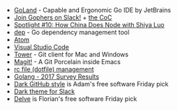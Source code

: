 - [GoLand](https://www.jetbrains.com/go/) - Capable and Ergonomic Go IDE by JetBrains
- [Join Gophers on Slack!](https://invite.slack.golangbridge.org/) + [the CoC](https://github.com/gobridge/CodeOfConduct)
- [Spotlight #10: How China Does Node with Shiya Luo](https://changelog.com/spotlight/10)
- [dep](https://github.com/golang/dep) - Go dependency management tool
- [Atom](https://atom.io/)
- [Visual Studio Code](https://code.visualstudio.com/)
- [Tower](https://www.git-tower.com/mac/) - Git client for Mac and Windows
- [Magit!](https://magit.vc/) - A Git Porcelain inside Emacs
- [rc file (dotfile) management](https://github.com/thoughtbot/rcm)
- [Golang - 2017 Survey Results](https://blog.golang.org/survey2017-results)
- [Dark GitHub style](https://github.com/StylishThemes/GitHub-Dark) is Adam's free software Friday pick
- [Dark theme for Slack](https://chrome.google.com/webstore/detail/dark-theme-for-slack/begdfkhhegoognioipgofimponkeiiah)
- [Delve](https://github.com/derekparker/delve) is Florian's free software Friday pick